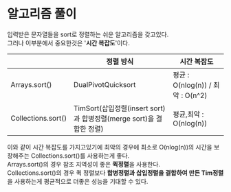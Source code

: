 # 알고리즘 풀이

입력받은 문자열들을 sort로 정렬하는 쉬운 알고리즘을 갖고있다.  
그러나 이부분에서 중요한것은 '**시간 복잡도**'이다.

|             |정렬 방식| 시간 복잡도|
|-------------|-----------|----------|
|Arrays.sort() | DualPivotQuicksort | 평균 : O(nlog(n)) / 최악 : O(n^2) |
|Collections.sort()| TimSort(삽입정렬(insert sort)과 합병정렬(merge sort)을 결합한 정렬) | 평균,최악 : O(nlog(n))|  

이와 같이 시간 복잡도를 가지고있기에 최악의 경우에 최소로 O(nlog(n))의 시간을 보장해주는 Collections.sort()를 사용하는게 좋다.  
Arrays.sort()의 경우 참조 지역성이 좋은 **퀵정렬**을 사용한다.  
Collections.sort()의 경우 퀵 정렬보다 **합병정렬과 삽입정렬을 결합하여 만든 Tim정렬**을 사용하는게 평균적으로 더좋은 성능을 기대할 수 있다.  





